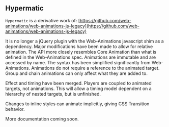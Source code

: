 ## Hypermatic

`Hypermatic` is a derivative work of:
[https://github.com/web-animations/web-animations-js-legacy](https://github.com/web-animations/web-animations-js-legacy)

It is no longer a jQuery plugin with the Web-Animations javascript shim as a dependency.
Major modifications have been made to allow for relative animation.
The API more closely resembles Core Animation than what is defined in the Web-Animations spec.
Animations are immutable and are accessed by name.
The syntax has been simplified significantly from Web-Animations.
Animations do not require a reference to the animated target.
Group and chain animations can only affect what they are added to.

Effect and timing have been merged.
Players are coupled to animated targets, not animations.
This will allow a timing model dependent on a hierarchy of nested targets, but is unfinished.

Changes to inline styles can animate implicitly, giving CSS Transition behavior.

More documentation coming soon.